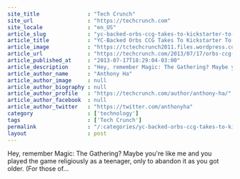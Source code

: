 ```yaml
---
site_title               : "Tech Crunch"
site_url                 : "https://techcrunch.com"
site_locale              : "en_US"
article_slug             : "yc-backed-orbs-ccg-takes-to-kickstarter-to-reinvent-magic-the-gathering-for-asynchronous-online-play"
article_title            : "YC-Backed Orbs CCG Takes To Kickstarter To Reinvent Magic: The Gathering For Asynchronous Online Play"
article_image            : "https://tctechcrunch2011.files.wordpress.com/2013/07/orbs-ccg1.jpg?w=640&h=362&crop=1"
article_url              : "https://techcrunch.com/2013/07/17/orbs-ccg-kickstarter/"
article_published_at     : "2013-07-17T18:29:04-03:00"
article_description      : "Hey, remember Magic: The Gathering? Maybe you're like me and you played the game religiously as a teenager, only to abandon it as you got older. (For those of..."
article_author_name      : "Anthony Ha"
article_author_image     : null
article_author_biography : null
article_author_profile   : "https://techcrunch.com/author/anthony-ha/"
article_author_facebook  : null
article_author_twitter   : "https://twitter.com/anthonyha"
category                 : ['technology']
tags                     : ['Tech Crunch']
permalink                : "/:categories/yc-backed-orbs-ccg-takes-to-kickstarter-to-reinvent-magic-the-gathering-for-asynchronous-online-play/"
layout                   : post
---
```


Hey, remember Magic: The Gathering? Maybe you're like me and you played the game religiously as a teenager, only to abandon it as you got older. (For those of...
